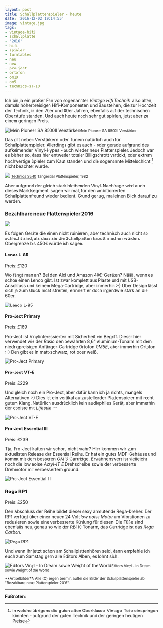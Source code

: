 ```yaml
---
layout: post
title: Schallplattenspieler - heute
date: '2016-12-02 19:14:55'
image: vintage.jpg
tags:
- vintage-hifi
- schallplatte
- '2016'
- hifi
- spieler
- turntables
- neu
- new
- pro-ject
- ortofon
- om10
- om5
- technics-sl-10
---
```


Ich bin ja ein großer Fan von sogenannter *Vintage Hifi Technik*, also alten, damals höherpreisigen Hifi-Komponenten und Bausteinen, die zur Hochzeit der Technik, in den 70er und 80er Jahren, ebenfalls auf der technischen Oberstufe standen. Und auch heute noch sehr gut spielen, jetzt aber zu einem geringen Preis. <!--more-->

![Mein Pioneer SA 8500II Verstärker](/content/images/posts/2013-12/pioneer_sa_8500II.jpg)<small>Mein Pioneer SA 8500II Verstärker</small>

Das gilt neben Verstärkern oder Tunern natürlich auch für Schallplattenspieler. Allerdings gibt es auch - oder gerade aufgrund des aufkeimenden Vinyl-Hypes - auch wieder neue Plattenspieler. Jedoch war es bisher so, dass hier entweder totaler Billigschrott vertickt, oder extrem hochwertige Spieler zum Kauf standen und die sogenannte Mittelschicht [^1] nicht beachtet wurde.

![](/content/images/posts/2015-11/sl10_2.jpg)
<small>[Technics SL-10](/2015/11/20/sound-of-vision/) Tangential Plattenspieler, 1982</small>

Aber aufgrund der gleich stark bleibenden Vinyl-Nachfrage wird auch dieses Marktsegment, sagen wir mal, für den ambitionierten Schallplattenfreund wieder bedient. Grund genug, mal einen Blick darauf zu werden.

### Bezahlbare neue Plattenspieler 2016

![](/content/images/2016/12/Bildschirmfoto-2016-12-02-um-19.17.14.png)

Es folgen Geräte die einen nicht ruinieren, aber technisch auch nicht so schlecht sind, als dass sie die Schallplatten kaputt machen würden. Obergrenze bis 450€ würde ich sagen.

#### Lenco L-85
Preis: £120

Wo fängt man an? Bei den Aldi und Amazon 40€-Geräten? Näää, wenn es schon einen Lenco gibt. Ist zwar komplett aus Plaste und mit USB-Anschluss und keinem Mega-Cartridge, aber immerhin :-) Über Design lässt sich ja zum Glück nicht streiten, erinnert er doch irgendwie stark an die 60er.

![Lenco L-85](/content/images/2016/12/lenco.jpg)

#### Pro-Ject Primary
Preis: £169

Pro-Ject ist Vinylinteressierten mit Sicherheit ein Begriff. Dieser hier verwendet wie der *Basic* den bewährten 8,6" Aluminium-Tonarm mit dem niedrigpreisigen Anfänger-Cartridge Ortofon *OM5E*, aber immerhin Ortofon :-) Den gibt es in matt-schwarz, rot oder weiß.

![Pro-Ject Primary](/content/images/2016/12/project-primary.jpg)

#### Pro-Ject VT-E
Preis: £229

Und gleich noch ein Pro-Ject, aber dafür kann ich ja nichts, mangels Alternativen :-) Dies ist ein vertikal aufzustellender Plattenspieler mit recht gutem Klang. Natürlich ausdrücklich kein audiophiles Gerät, aber immerhin der coolste mit *Lifestile* ^^

![Pro-Ject VT-E](/content/images/2016/12/pro_jectVTE.jpg)

#### Pro-Ject Essential III
Preis: £239

Tja, Pro-Ject hatten wir schon, nicht wahr? Hier kommen wir zum aktuellsten Release der Essential Reihe. Er hat ein gutes MDF-Gehäuse und kommt mit dem besseren *OM10* Cartridge. Erwähnenswert ist vielleicht noch die low noise *Acryl-IT E* Drehscheibe sowie der verbesserte Drehmotor mit verbessertem ground.

![Pro-Ject Essential III](/content/images/2016/12/project_essentialiii.jpg)

### Rega RP1
Preis: £250

Den Abschluss der Reihe bildet dieser sexy anmutende Rega-Dreher. Der RP1 verfügt über einen neuen 24 Volt *low noise Motor* um Vibrationen zu reduzieren sowie eine verbesserte Kühlung für diesen. Die Füße sind ebenfalls neu, genau so wie der RB110 Tonarm, das Cartridge ist das *Rega Carbon*.

![Rega RP1](/content/images/2016/12/rega-rp1.jpg)

Und wenn ihr jetzt schon am Schallplattenhören seid, dann empfehle ich euch zum Samstag gern alle Editors Alben, es lohnt sich.

![Editors Vinyl - In Dream sowie Weight of the World](/content/images/2016/12/IMG_2303.JPG)<small>Editors Vinyl - In Dream sowie Weight of the World</small>

<small>
**Artikelbilder**: Alle (C) liegen bei mir, außer die Bilder der Schallplattenspieler ab "Bezahlbare neue Plattenspieler 2016". 
</small>

---

**Fußnoten**:

[^1]: in welche übrigens die guten alten Oberklasse-Vintage-Teile einspringen könnten - aufgrund der guten Technik und der geringen heutigen Preise